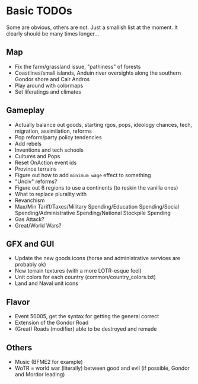 # Basic TODOs
Some are obvious, others are not. Just a smallish list at the moment. It clearly should be many times longer...
 
## Map
 - Fix the farm/grassland issue, "pathiness" of forests
 - Coastlines/small islands, Anduin river oversights along the southern Gondor shore and Cair Andros
 - Play around with colormaps
 - Set liferatings and climates
 
## Gameplay
 - Actually balance out goods, starting rgos, pops, ideology chances, tech, migration, assimilation, reforms
 - Pop reform/party policy tendencies
 - Add rebels
 - Inventions and tech schools
 - Cultures and Pops
 - Reset OnAction event ids
 - Province terrains
 - Figure out how to add `minimum_wage` effect to something
 - "Unciv" reforms?
 - Figure out 6 regions to use a continents (to reskin the vanilla ones)
 - What to replace plurality with
 - Revanchism
 - Max/Min Tariff/Taxes/Military Spending/Education Spending/Social Spending/Administrative Spending/National Stockpile Spending
 - Gas Attack?
 - Great/World Wars?

## GFX and GUI
 - Update the new goods icons (horse and administrative services are probably ok)
 - New terrain textures (with a more LOTR-esque feel)
 - Unit colors for each country (common/country_colors.txt)
 - Land and Naval unit icons

## Flavor
 - Event 50005, get the syntax for getting the general correct
 - Extension of the Gondor Road
 - (Great) Roads (modifier) able to be destroyed and remade

## Others 
 - Music (BFME2 for example)
 - WoTR = world war (literally) between good and evil (if possible, Gondor and Mordor leading)